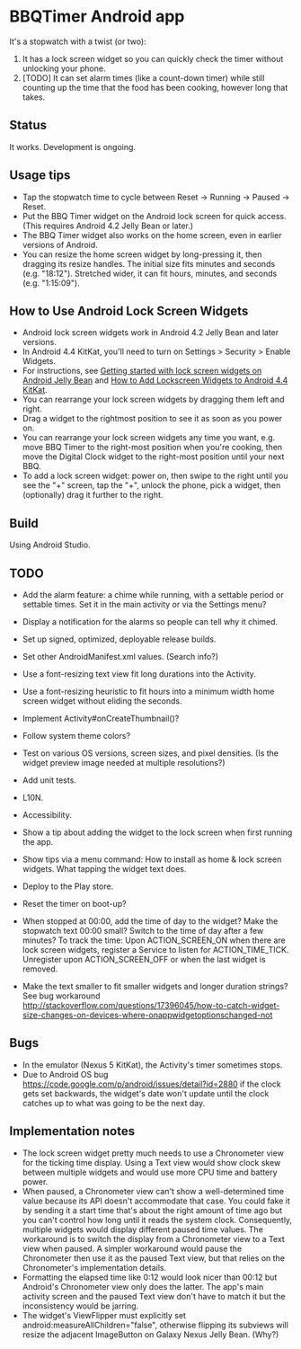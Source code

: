 # BBQTimer Android app

It's a stopwatch with a twist (or two):
1. It has a lock screen widget so you can quickly check the timer without unlocking your phone.
2. [TODO] It can set alarm times (like a count-down timer) while still counting up the time that the
food has been cooking, however long that takes.

## Status
It works. Development is ongoing.

## Usage tips
* Tap the stopwatch time to cycle between Reset -> Running -> Paused -> Reset.
* Put the BBQ Timer widget on the Android lock screen for quick access. (This requires Android 4.2
  Jelly Bean or later.)
* The BBQ Timer widget also works on the home screen, even in earlier versions of Android.
* You can resize the home screen widget by long-pressing it, then dragging its resize handles.
  The initial size fits minutes and seconds (e.g. "18:12"). Stretched wider, it can fit hours,
  minutes, and seconds (e.g. "1:15:09").

## How to Use Android Lock Screen Widgets
* Android lock screen widgets work in Android 4.2 Jelly Bean and later versions.
* In Android 4.4 KitKat, you'll need to turn on Settings > Security > Enable Widgets.
* For instructions, see [Getting started with lock screen widgets on Android Jelly
  Bean](http://howto.cnet.com/8301-11310_39-57549747-285/getting-started-with-lock-screen-widgets-on-android-jelly-bean/
  "CNET How To")
  and [How to Add Lockscreen Widgets to Android 4.4
  KitKat](http://www.gottabemobile.com/2013/11/11/add-lockscreen-widgets-android-4-4-kitkat-nexus-5/
  "GottaBe Mobile").
* You can rearrange your lock screen widgets by dragging them left and right.
* Drag a widget to the rightmost position to see it as soon as you power on.
* You can rearrange your lock screen widgets any time you want, e.g. move BBQ Timer to the
  right-most position when you're cooking, then move the Digital Clock widget to the right-most
  position until your next BBQ.
* To add a lock screen widget: power on, then swipe to the right until you see the "+" screen, tap
  the "+", unlock the phone, pick a widget, then (optionally) drag it further to the right.

## Build
Using Android Studio.

## TODO
* Add the alarm feature: a chime while running, with a settable period or settable times. Set it in
  the main activity or via the Settings menu?
* Display a notification for the alarms so people can tell why it chimed.

* Set up signed, optimized, deployable release builds.
* Set other AndroidManifest.xml values. (Search info?)
* Use a font-resizing text view fit long durations into the Activity.
* Use a font-resizing heuristic to fit hours into a minimum width home screen widget without eliding
  the seconds.
* Implement Activity#onCreateThumbnail()?
* Follow system theme colors?
* Test on various OS versions, screen sizes, and pixel densities. (Is the widget preview image
  needed at multiple resolutions?)
* Add unit tests.
* L10N.
* Accessibility.
* Show a tip about adding the widget to the lock screen when first running the app.
* Show tips via a menu command: How to install as home & lock screen widgets. What tapping the
  widget text does.
* Deploy to the Play store.

* Reset the timer on boot-up?
* When stopped at 00:00, add the time of day to the widget? Make the stopwatch text 00:00 small?
  Switch to the time of day after a few minutes?
  To track the time: Upon ACTION_SCREEN_ON when there are lock screen widgets, register a Service to
  listen for ACTION_TIME_TICK. Unregister upon ACTION_SCREEN_OFF or when the last widget is removed.
* Make the text smaller to fit smaller widgets and longer duration strings? See bug workaround
  http://stackoverflow.com/questions/17396045/how-to-catch-widget-size-changes-on-devices-where-onappwidgetoptionschanged-not

## Bugs
* In the emulator (Nexus 5 KitKat), the Activity's timer sometimes stops.
* Due to Android OS bug https://code.google.com/p/android/issues/detail?id=2880 if the clock gets
set backwards, the widget's date won't update until the clock catches up to what was going to be the
next day.

## Implementation notes
* The lock screen widget pretty much needs to use a Chronometer view for the ticking time display.
Using a Text view would show clock skew between multiple widgets and would use more CPU time and
battery power.
* When paused, a Chronometer view can't show a well-determined time value because its API doesn't
accommodate that case. You could fake it by sending it a start time that's about the right amount of
time ago but you can't control how long until it reads the system clock. Consequently, multiple
widgets would display different paused time values. The workaround is to switch the display from a
Chronometer view to a Text view when paused. A simpler workaround would pause the Chronometer then
use it as the paused Text view, but that relies on the Chronometer's implementation details.
* Formatting the elapsed time like 0:12 would look nicer than 00:12 but Android's Chronometer view
only does the latter. The app's main activity screen and the paused Text view don't have to match it
but the inconsistency would be jarring.
* The widget's ViewFlipper must explicitly set android:measureAllChildren="false", otherwise
flipping its subviews will resize the adjacent ImageButton on Galaxy Nexus Jelly Bean. (Why?)
